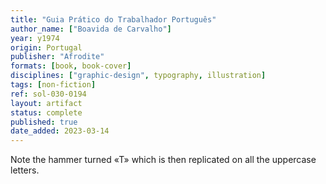 ```yaml
---
title: "Guia Prático do Trabalhador Português"
author_name: ["Boavida de Carvalho"]
year: y1974
origin: Portugal
publisher: "Afrodite"
formats: [book, book-cover]
disciplines: ["graphic-design", typography, illustration]
tags: [non-fiction]
ref: sol-030-0194
layout: artifact
status: complete
published: true
date_added: 2023-03-14
---
```


Note the hammer turned «T» which is then replicated on all the uppercase letters.
